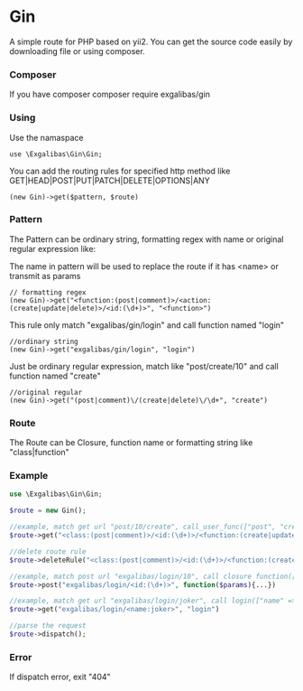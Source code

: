 Gin
====
A simple route for PHP based on yii2. You can get the source code easily by downloading file or using composer.

### Composer
If you have composer
    composer require exgalibas/gin

### Using
Use the namaspace
```
use \Exgalibas\Gin\Gin;
```
You can add the routing rules for specified http method like GET|HEAD|POST|PUT|PATCH|DELETE|OPTIONS|ANY
```
(new Gin)->get($pattern, $route)
```
### Pattern
The Pattern can be ordinary string, formatting regex with name or original regular expression like:

The name in pattern will be used to replace the route if it has \<name> or transmit as params
```
// formatting regex 
(new Gin)->get("<function:(post|comment)>/<action:(create|update|delete)>/<id:(\d+)>", "<function>")
```
This rule only match "exgalibas/gin/login" and call function named "login"
```
//ordinary string
(new Gin)->get("exgalibas/gin/login", "login")
```
Just be ordinary regular expression, match like "post/create/10" and call function named "create"
```
//original regular
(new Gin)->get("(post|comment)\/(create|delete)\/\d+", "create")
```
### Route
The Route can be Closure, function name or formatting string like "class|function"

### Example
```PHP
use \Exgalibas\Gin\Gin;

$route = new Gin();

//example, match get url "post/10/create", call_user_func(["post", "create"], ["id" => 10])
$route->get("<class:(post|comment)>/<id:(\d+)>/<function:(create|update|delete)>", '<class>|<function>');

//delete route rule
$route->deleteRule("<class:(post|comment)>/<id:(\d+)>/<function:(create|update|delete)>");

//example, match post url "exgalibas/login/10", call closure function([id=>10])
$route->post("exgalibas/login/<id:(\d+)>", function($params){...})

//example, match get url "exgalibas/login/joker", call login(["name" => "joker"])
$route->get("exgalibas/login/<name:joker>", "login")

//parse the request
$route->dispatch();
```

### Error
If dispatch error, exit "404"
